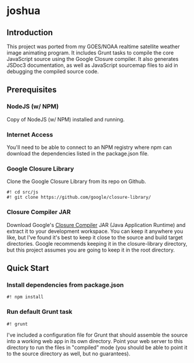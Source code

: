 # joshua

## Introduction

This project was ported from my GOES/NOAA realtime satellite weather image animating program. It includes Grunt tasks to compile the core JavaScript source using the Google Closure compiler. It also generates JSDoc3 documentation, as well as JavaScript sourcemap files to aid in debugging the compiled source code.

## Prerequisites

### NodeJS (w/ NPM)
Copy of NodeJS (w/ NPM) installed and running.

### Internet Access
You'll need to be able to connect to an NPM registry where npm can download the dependencies listed in the package.json file.

### Google Closure Library
Clone the Google Closure Library from its repo on Github.

```
#! cd src/js
#! git clone https://github.com/google/closure-library/
```

### Closure Compiler JAR
Download Google's [Closure Compiler](https://dl.google.com/closure-compiler/compiler-latest.zip) JAR (Java Application Runtime) and extract it to your development workspace. You can keep it anywhere you like, but I've found it's best to keep it close to the source and build target directories. Google recommends keeping it in the closure-library directory, but this project assumes you are going to keep it in the root directory.

## Quick Start

### Install dependencies from package.json

```
#! npm install
```

### Run default Grunt task

```
#! grunt
```

I've included a configuration file for Grunt that should assemble the source into a working web app in its own directory. Point your web server to this directory to run the files in "compiled" mode (you should be able to point it to the source directory as well, but no guarantees).
